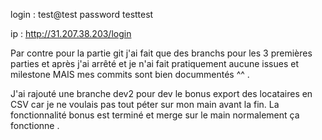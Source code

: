 login : test@test
password testtest

ip : http://31.207.38.203/login

Par contre pour la partie git j'ai fait que des branchs pour les 3 premières parties et après j'ai arrêté
et je n'ai fait pratiquement aucune issues et milestone MAIS mes commits sont bien docummentés ^^ . 

J'ai rajouté une branche dev2 pour dev le bonus export des locataires en CSV car je ne voulais pas tout péter sur mon main avant la fin.
La fonctionnalité bonus est terminé et merge sur le main normalement ça fonctionne .